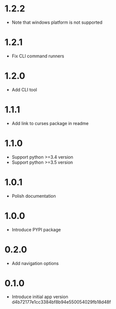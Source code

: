 1.2.2
=======
- Note that windows platform is not supported

1.2.1
=======
- Fix CLI command runners

1.2.0
=======
- Add CLI tool

1.1.1
=======
- Add link to curses package in readme

1.1.0
=======
- Support python >=3.4 version
- Support python >=3.5 version

1.0.1
=======
- Polish documentation

1.0.0
=======
- Introduce PYPI package

0.2.0
=======
- Add navigation options

0.1.0
=======
- Introduce initial app version
d4b72177e1cc3384bf8b94e550054029fb18d48f